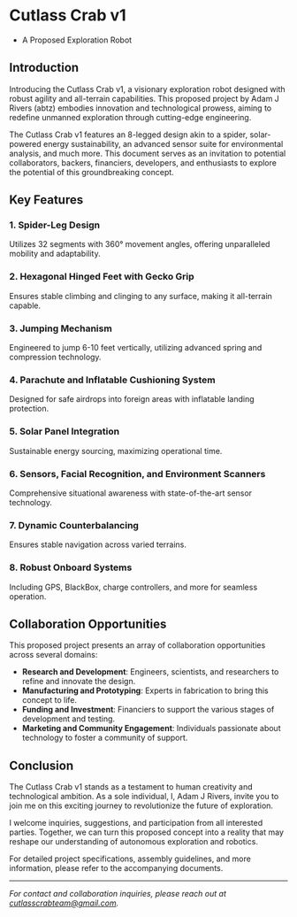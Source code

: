 # Cutlass Crab v1 
- A Proposed Exploration Robot

## Introduction

Introducing the Cutlass Crab v1, a visionary exploration robot designed with robust agility and all-terrain capabilities. This proposed project by Adam J Rivers (abtz) embodies innovation and technological prowess, aiming to redefine unmanned exploration through cutting-edge engineering.

The Cutlass Crab v1 features an 8-legged design akin to a spider, solar-powered energy sustainability, an advanced sensor suite for environmental analysis, and much more. This document serves as an invitation to potential collaborators, backers, financiers, developers, and enthusiasts to explore the potential of this groundbreaking concept.

## Key Features

### 1. **Spider-Leg Design**
   Utilizes 32 segments with 360° movement angles, offering unparalleled mobility and adaptability.

### 2. **Hexagonal Hinged Feet with Gecko Grip**
   Ensures stable climbing and clinging to any surface, making it all-terrain capable.

### 3. **Jumping Mechanism**
   Engineered to jump 6-10 feet vertically, utilizing advanced spring and compression technology.

### 4. **Parachute and Inflatable Cushioning System**
   Designed for safe airdrops into foreign areas with inflatable landing protection.

### 5. **Solar Panel Integration**
   Sustainable energy sourcing, maximizing operational time.

### 6. **Sensors, Facial Recognition, and Environment Scanners**
   Comprehensive situational awareness with state-of-the-art sensor technology.

### 7. **Dynamic Counterbalancing**
   Ensures stable navigation across varied terrains.

### 8. **Robust Onboard Systems**
   Including GPS, BlackBox, charge controllers, and more for seamless operation.

## Collaboration Opportunities

This proposed project presents an array of collaboration opportunities across several domains:

- **Research and Development**: Engineers, scientists, and researchers to refine and innovate the design.
- **Manufacturing and Prototyping**: Experts in fabrication to bring this concept to life.
- **Funding and Investment**: Financiers to support the various stages of development and testing.
- **Marketing and Community Engagement**: Individuals passionate about technology to foster a community of support.

## Conclusion

The Cutlass Crab v1 stands as a testament to human creativity and technological ambition. As a sole individual, I, Adam J Rivers, invite you to join me on this exciting journey to revolutionize the future of exploration.

I welcome inquiries, suggestions, and participation from all interested parties. Together, we can turn this proposed concept into a reality that may reshape our understanding of autonomous exploration and robotics.

For detailed project specifications, assembly guidelines, and more information, please refer to the accompanying documents.

---

*For contact and collaboration inquiries, please reach out at [cutlasscrabteam@gmail.com](mailto:cutlasscrabteam@gmail.com).*
